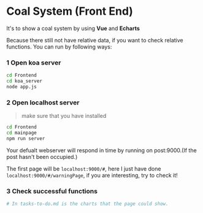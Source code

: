 # Coal System (Front End)

It's to show a coal system by using **Vue** and **Echarts**

Because there still not have relative data, if you want to check relative functions. You can run by following ways:

### 1 Open koa server

```bash
cd Frontend 
cd koa_server
node app.js
```

### 2 Open localhost server

> make sure that you have installed 

```bash
cd Frontend
cd mainpage
npm run server
```

Your defualt webserver will respond in time by running on post:9000.(If the post hasn't been occupied.)

The first page will be `localhost:9000/#`, here I just have done `localhost:9000/#/warningPage`, if you are interesting, try to check it!

### 3 Check successful functions

```bash
# In tasks-to-do.md is the charts that the page could show.
```



